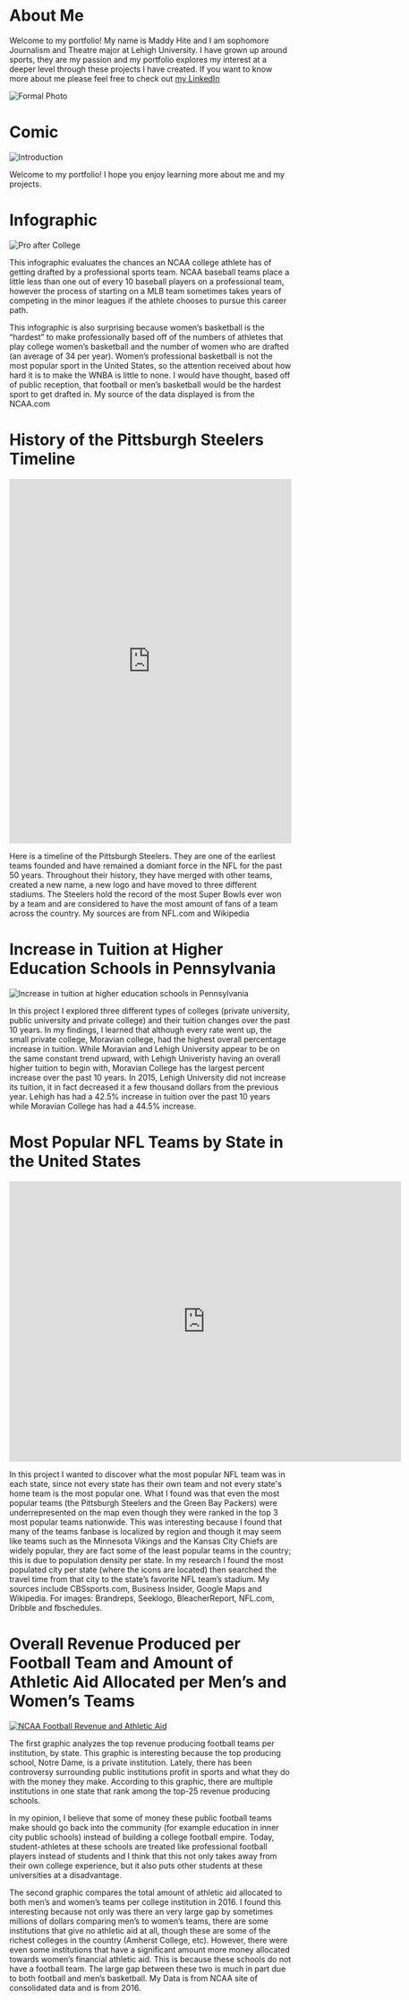 # About Me

 Welcome to my portfolio! My name is Maddy Hite and I am sophomore Journalism and Theatre major at Lehigh University. I have grown up around sports, they are my passion and my portfolio explores my interest at a deeper level through these projects I have created.
If you want to know more about me please feel free to check out [my LinkedIn](https://www.linkedin.com/feed/)

![Formal Photo](https://github.com/MaddyHite/MaddyHite.github.io/blob/master/imageedit_4_8435498449.png?raw=true)

# Comic

![Introduction](https://github.com/MaddyHite/MaddyHite.github.io/blob/master/Screen%20Shot%202018-05-01%20at%2010.09.15%20PM.png?raw=true)

Welcome to my portfolio! I hope you enjoy learning more about me and my projects. 


# Infographic

![Pro after College](https://github.com/MaddyHite/MaddyHite.github.io/blob/master/Chances%20of%20Going%20Pro%20After%20College.png?raw=true)

 This infographic evaluates the chances an NCAA college athlete has of getting drafted by a professional sports team. NCAA baseball teams place a little less than one out of every 10 baseball players on a professional team, however the process of starting on a MLB team sometimes takes years of competing in the minor leagues if the athlete chooses to pursue this career path. 
 
 This infographic is also surprising because women’s basketball is the “hardest” to make professionally based off of the numbers of athletes that play college women’s basketball and the number of women who are drafted (an average of 34 per year). Women’s professional basketball is not the most popular sport in the United States, so the attention received about how hard it is to make the WNBA is little to none. I would have thought, based off of public reception, that football or men’s basketball would be the hardest sport to get drafted in. My source of the data displayed is from the NCAA.com 


# History of the Pittsburgh Steelers Timeline

<iframe src='https://cdn.knightlab.com/libs/timeline3/latest/embed/index.html?source=1dUiv4CEpOlvNDrUKl9_w-pvcLxTUO3wMQC72jI0NWW4&font=Default&lang=en&initial_zoom=2&height=650' width='100%' height='650' webkitallowfullscreen mozallowfullscreen allowfullscreen frameborder='0'></iframe> 

 Here is a timeline of the Pittsburgh Steelers. They are one of the earliest teams founded and have remained a domiant force in the NFL for the past 50 years. Throughout their history, they have merged with other teams, created a new name, a new logo and have moved to three different stadiums. The Steelers hold the record of the most Super Bowls ever won by a team and are considered to have the most amount of fans of a team across the country. My sources are from NFL.com and Wikipedia  

# Increase in Tuition at Higher Education Schools in Pennsylvania

![Increase in tuition at higher education schools in Pennsylvania](https://github.com/MaddyHite/MaddyHite.github.io/blob/master/tuitionchartbuilder.png?raw=true)

In this project I explored three different types of colleges (private university, public university and private college) and their tuition changes over the past 10 years. In my findings, I learned that although every rate went up, the small private college, Moravian college, had the highest overall percentage increase in tuition. While Moravian and Lehigh University appear to be on the same constant trend upward, with Lehigh Univeristy having an overall higher tuition to begin with, Moravian College has the largest percent increase over the past 10 years. In 2015, Lehigh University did not increase its tuition, it in fact decreased it a few thousand dollars from the previous year. Lehigh has had a 42.5% increase in tuition over the past 10 years while Moravian College has had a 44.5% increase. 


# Most Popular NFL Teams by State in the United States

<iframe width="700" height="500" scrolling="no" frameborder="no" src="https://fusiontables.google.com/embedviz?q=select+col0+from+1gh8-rN_nBv_g7Ae4-30u7U5ARFjaVIrlzXFeQlI_&amp;viz=MAP&amp;h=false&amp;lat=45.51315236638981&amp;lng=-96.73265642500002&amp;t=1&amp;z=3&amp;l=col0&amp;y=2&amp;tmplt=2&amp;hml=ONE_COL_LAT_LNG"></iframe>

In this project I wanted to discover what the most popular NFL team was in each state, since not every state has their own team and not every state's home team is the most popular one. What I found was that even the most popular teams (the Pittsburgh Steelers and the Green Bay Packers) were underrepresented on the map even though they were ranked in the top 3 most popular teams nationwide. This was interesting because I found that many of the teams fanbase is localized by region and though it may seem like teams such as the Minnesota Vikings and the Kansas City Chiefs are widely popular, they are fact some of the least popular teams in the country; this is due to population density per state. In my research I found the most populated city per state (where the icons are located) then searched the travel time from that city to the state’s favorite NFL team’s stadium. My sources include CBSsports.com, Business Insider, Google Maps and Wikipedia. For images: Brandreps, Seeklogo, BleacherReport, NFL.com, Dribble and fbschedules. 


# Overall Revenue Produced per Football Team and Amount of Athletic Aid Allocated per Men’s and Women’s Teams

<div class='tableauPlaceholder' id='viz1525675460926' style='position: relative'><noscript><a href='#'><img alt='NCAA Football Revenue and Athletic Aid  ' src='https:&#47;&#47;public.tableau.com&#47;static&#47;images&#47;NC&#47;NCAAWORKBOOOKREAL&#47;Story1&#47;1_rss.png' style='border: none' /></a></noscript><object class='tableauViz'  style='display:none;'><param name='host_url' value='https%3A%2F%2Fpublic.tableau.com%2F' /> <param name='embed_code_version' value='3' /> <param name='site_root' value='' /><param name='name' value='NCAAWORKBOOOKREAL&#47;Story1' /><param name='tabs' value='no' /><param name='toolbar' value='yes' /><param name='static_image' value='https:&#47;&#47;public.tableau.com&#47;static&#47;images&#47;NC&#47;NCAAWORKBOOOKREAL&#47;Story1&#47;1.png' /> <param name='animate_transition' value='yes' /><param name='display_static_image' value='yes' /><param name='display_spinner' value='yes' /><param name='display_overlay' value='yes' /><param name='display_count' value='yes' /><param name='filter' value='publish=yes' /></object></div><script type='text/javascript'>var divElement = document.getElementById('viz1525675460926');var vizElement = divElement.getElementsByTagName('object')[0];vizElement.style.width='1016px';vizElement.style.height='991px';var scriptElement = document.createElement('script');scriptElement.src = 'https://public.tableau.com/javascripts/api/viz_v1.js';vizElement.parentNode.insertBefore(scriptElement, vizElement);</script>

The first graphic analyzes the top revenue producing football teams per institution, by state. This graphic is interesting because the top producing school, Notre Dame, is a private institution. Lately, there has been controversy surrounding public institutions profit in sports and what they do with the money they make. According to this graphic, there are multiple institutions in one state that rank among the top-25 revenue producing schools. 
 
In my opinion, I believe that some of money these public football teams make should go back into the community (for example education in inner city public schools) instead of building a college football empire. Today, student-athletes at these schools are treated like professional football players instead of students and I think that this not only takes away from their own college experience, but it also puts other students at these universities at a disadvantage. 

The second graphic compares the total amount of athletic aid allocated to both men’s and women’s teams per college institution in 2016. I found this interesting because not only was there an very large gap by sometimes millions of dollars comparing men’s to women’s teams, there are some institutions that give no athletic aid at all, though these are some of the richest colleges in the country (Amherst College, etc). However, there were even some institutions that have a significant amount more money allocated towards women’s financial athletic aid. This is because these schools do not have a football team. The large gap between these two is much in part due to both football and men’s basketball. My Data is from NCAA site of consolidated data and is from 2016. 
